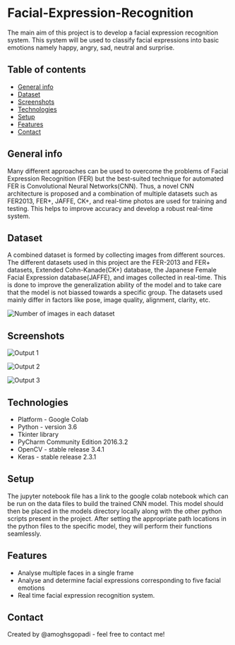 # Facial-Expression-Recognition
The main aim of this project is to develop a facial expression recognition system. This system will be used to classify facial expressions into basic emotions namely happy, angry, sad, neutral and surprise.

## Table of contents
* [General info](#general-info)
* [Dataset](#dataset)
* [Screenshots](#screenshots)
* [Technologies](#technologies)
* [Setup](#setup)
* [Features](#features)
* [Contact](#contact)

## General info
Many different approaches can be used to overcome the problems of Facial Expression Recognition (FER) but the best-suited technique for automated FER is Convolutional Neural Networks(CNN). Thus, a novel CNN architecture is proposed and a combination of multiple datasets such as FER2013, FER+, JAFFE, CK+, and real-time photos are used for training and testing. This helps to improve accuracy and develop a robust real-time system.

## Dataset
A combined dataset is formed by collecting images from different sources. The different datasets used in this project are the FER-2013 and FER+ datasets, Extended Cohn-Kanade(CK+) database, the Japanese Female Facial Expression database(JAFFE), and images collected in real-time. This is done to improve the generalization ability of the model and to take care that the model is not biassed towards a specific group. The datasets used mainly differ in factors like pose, image quality, alignment, clarity, etc.

![Number of images in each dataset](https://user-images.githubusercontent.com/23340235/109894984-78f1c480-7cb4-11eb-9089-a69ae797b44a.png)

## Screenshots
![Output 1](https://user-images.githubusercontent.com/23340235/109897320-89a43980-7cb8-11eb-81a9-3f8130d5dbbb.png)

![Output 2](https://user-images.githubusercontent.com/23340235/109896924-d76c7200-7cb7-11eb-8982-a057e4d3fff6.png)

![Output 3](https://user-images.githubusercontent.com/23340235/109898393-2fa47380-7cba-11eb-983c-24caae37a76f.png)



## Technologies
* Platform - Google Colab
* Python - version 3.6
* Tkinter library
* PyCharm Community Edition 2016.3.2
* OpenCV - stable release 3.4.1
* Keras - stable release 2.3.1

## Setup
The jupyter notebook file has a link to the google colab notebook which can be run on the data files to build the trained CNN model. This model should then be placed in the models directory locally along with the other python scripts present in the project. After setting the appropriate path locations in the python files to the specific model, they will perform their functions seamlessly.

## Features
* Analyse multiple faces in a single frame
* Analyse and determine facial expressions corresponding to five facial emotions
* Real time facial expression recognition system.

## Contact
Created by @amoghsgopadi - feel free to contact me!
